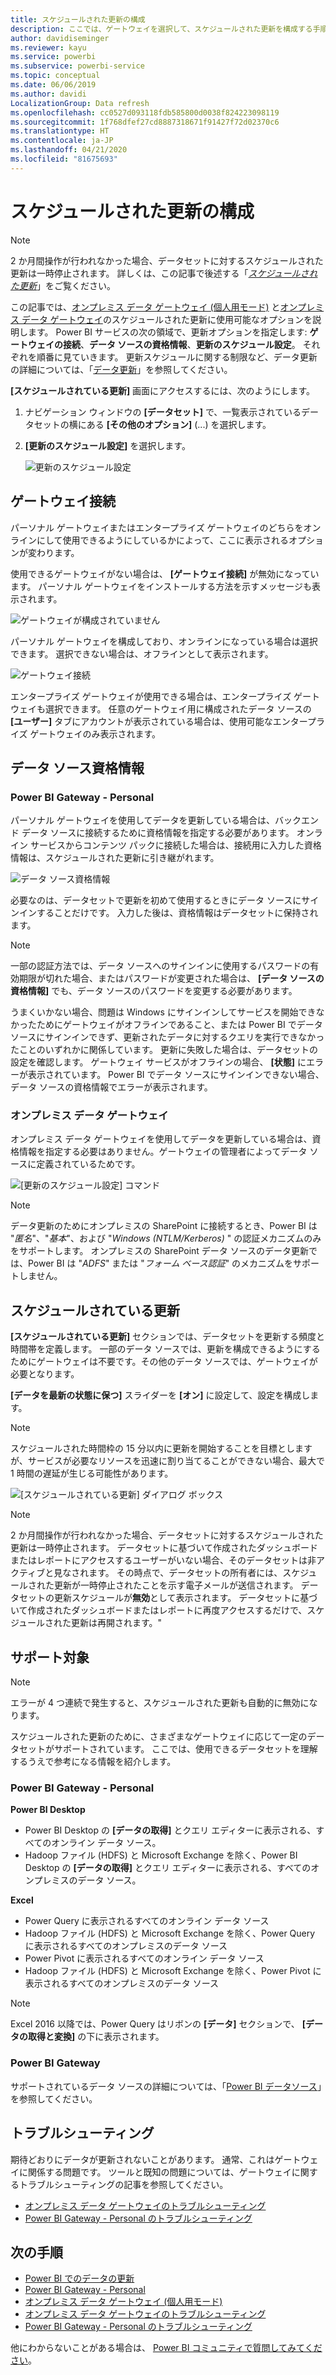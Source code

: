 ```yaml
---
title: スケジュールされた更新の構成
description: ここでは、ゲートウェイを選択して、スケジュールされた更新を構成する手順を説明します。
author: davidiseminger
ms.reviewer: kayu
ms.service: powerbi
ms.subservice: powerbi-service
ms.topic: conceptual
ms.date: 06/06/2019
ms.author: davidi
LocalizationGroup: Data refresh
ms.openlocfilehash: cc0527d093118fdb585800d0038f824223098119
ms.sourcegitcommit: 1f768dfef27cd8887318671f91427f72d02370c6
ms.translationtype: HT
ms.contentlocale: ja-JP
ms.lasthandoff: 04/21/2020
ms.locfileid: "81675693"
---
```

# <a name="configure-scheduled-refresh"></a>スケジュールされた更新の構成

>[!NOTE]
>2 か月間操作が行われなかった場合、データセットに対するスケジュールされた更新は一時停止されます。 詳しくは、この記事で後述する「[*スケジュールされた更新*](#scheduled-refresh)」をご覧ください。

この記事では、[オンプレミス データ ゲートウェイ (個人用モード)](service-gateway-personal-mode.md) と[オンプレミス データ ゲートウェイ](service-gateway-onprem.md)のスケジュールされた更新に使用可能なオプションを説明します。 Power BI サービスの次の領域で、更新オプションを指定します: **ゲートウェイの接続**、**データ ソースの資格情報**、**更新のスケジュール設定**。 それぞれを順番に見ていきます。 更新スケジュールに関する制限など、データ更新の詳細については、「[データ更新](refresh-data.md#data-refresh)」を参照してください。

**[スケジュールされている更新]** 画面にアクセスするには、次のようにします。

1. ナビゲーション ウィンドウの **[データセット]** で、一覧表示されているデータセットの横にある **[その他のオプション]** (...) を選択します。
2. **[更新のスケジュール設定]** を選択します。

    ![更新のスケジュール設定](media/refresh-scheduled-refresh/dataset-menu.png)

## <a name="gateway-connection"></a>ゲートウェイ接続

パーソナル ゲートウェイまたはエンタープライズ ゲートウェイのどちらをオンラインにして使用できるようにしているかによって、ここに表示されるオプションが変わります。

使用できるゲートウェイがない場合は、 **[ゲートウェイ接続]** が無効になっています。 パーソナル ゲートウェイをインストールする方法を示すメッセージも表示されます。

![ゲートウェイが構成されていません](media/refresh-scheduled-refresh/gateway-not-configured.png)

パーソナル ゲートウェイを構成しており、オンラインになっている場合は選択できます。 選択できない場合は、オフラインとして表示されます。

![ゲートウェイ接続](media/refresh-scheduled-refresh/gateway-connection.png)

エンタープライズ ゲートウェイが使用できる場合は、エンタープライズ ゲートウェイも選択できます。 任意のゲートウェイ用に構成されたデータ ソースの **[ユーザー]** タブにアカウントが表示されている場合は、使用可能なエンタープライズ ゲートウェイのみ表示されます。

## <a name="data-source-credentials"></a>データ ソース資格情報

### <a name="power-bi-gateway---personal"></a>Power BI Gateway - Personal

パーソナル ゲートウェイを使用してデータを更新している場合は、バックエンド データ ソースに接続するために資格情報を指定する必要があります。 オンライン サービスからコンテンツ パックに接続した場合は、接続用に入力した資格情報は、スケジュールされた更新に引き継がれます。

![データ ソース資格情報](media/refresh-scheduled-refresh/data-source-credentials-pgw.png)

必要なのは、データセットで更新を初めて使用するときにデータ ソースにサインインすることだけです。 入力した後は、資格情報はデータセットに保持されます。

> [!NOTE]
> 一部の認証方法では、データ ソースへのサインインに使用するパスワードの有効期限が切れた場合、またはパスワードが変更された場合は、 **[データ ソースの資格情報]** でも、データ ソースのパスワードを変更する必要があります。

うまくいかない場合、問題は Windows にサインインしてサービスを開始できなかったためにゲートウェイがオフラインであること、または Power BI でデータ ソースにサインインできず、更新されたデータに対するクエリを実行できなかったことのいずれかに関係しています。 更新に失敗した場合は、データセットの設定を確認します。 ゲートウェイ サービスがオフラインの場合、 **[状態]** にエラーが表示されています。 Power BI でデータ ソースにサインインできない場合、データ ソースの資格情報でエラーが表示されます。

### <a name="on-premises-data-gateway"></a>オンプレミス データ ゲートウェイ

オンプレミス データ ゲートウェイを使用してデータを更新している場合は、資格情報を指定する必要はありません。ゲートウェイの管理者によってデータ ソースに定義されているためです。

![[更新のスケジュール設定] コマンド](media/refresh-scheduled-refresh/data-source-credentials-egw.png)

> [!NOTE]
> データ更新のためにオンプレミスの SharePoint に接続するとき、Power BI は "*匿名*"、"*基本*"、および "*Windows (NTLM/Kerberos)* " の認証メカニズムのみをサポートします。 オンプレミスの SharePoint データ ソースのデータ更新では、Power BI は "*ADFS*" または "*フォーム ベース認証*" のメカニズムをサポートしません。

## <a name="scheduled-refresh"></a>スケジュールされている更新

**[スケジュールされている更新]** セクションでは、データセットを更新する頻度と時間帯を定義します。 一部のデータ ソースでは、更新を構成できるようにするためにゲートウェイは不要です。その他のデータ ソースでは、ゲートウェイが必要となります。

**[データを最新の状態に保つ]** スライダーを **[オン]** に設定して、設定を構成します。

> [!NOTE]
> スケジュールされた時間枠の 15 分以内に更新を開始することを目標としますが、サービスが必要なリソースを迅速に割り当てることができない場合、最大で 1 時間の遅延が生じる可能性があります。

![[スケジュールされている更新] ダイアログ ボックス](media/refresh-scheduled-refresh/scheduled-refresh.png)

> [!NOTE]
> 2 か月間操作が行われなかった場合、データセットに対するスケジュールされた更新は一時停止されます。 データセットに基づいて作成されたダッシュボードまたはレポートにアクセスするユーザーがいない場合、そのデータセットは非アクティブと見なされます。 その時点で、データセットの所有者には、スケジュールされた更新が一時停止されたことを示す電子メールが送信されます。 データセットの更新スケジュールが**無効**として表示されます。 データセットに基づいて作成されたダッシュボードまたはレポートに再度アクセスするだけで、スケジュールされた更新は再開されます。"

## <a name="whats-supported"></a>サポート対象


> [!NOTE]
> エラーが 4 つ連続で発生すると、スケジュールされた更新も自動的に無効になります。

スケジュールされた更新のために、さまざまなゲートウェイに応じて一定のデータセットがサポートされています。 ここでは、使用できるデータセットを理解するうえで参考になる情報を紹介します。

### <a name="power-bi-gateway---personal"></a>Power BI Gateway - Personal

**Power BI Desktop**

* Power BI Desktop の **[データの取得]** とクエリ エディターに表示される、すべてのオンライン データ ソース。
* Hadoop ファイル (HDFS) と Microsoft Exchange を除く、Power BI Desktop の **[データの取得]** とクエリ エディターに表示される、すべてのオンプレミスのデータ ソース。

**Excel**

* Power Query に表示されるすべてのオンライン データ ソース
* Hadoop ファイル (HDFS) と Microsoft Exchange を除く、Power Query に表示されるすべてのオンプレミスのデータ ソース
* Power Pivot に表示されるすべてのオンライン データ ソース
* Hadoop ファイル (HDFS) と Microsoft Exchange を除く、Power Pivot に表示されるすべてのオンプレミスのデータ ソース

> [!NOTE]
> Excel 2016 以降では、Power Query はリボンの **[データ]** セクションで、 **[データの取得と変換]** の下に表示されます。

### <a name="power-bi-gateway"></a>Power BI Gateway

サポートされているデータ ソースの詳細については、「[Power BI データソース](power-bi-data-sources.md)」を参照してください。

## <a name="troubleshooting"></a>トラブルシューティング
期待どおりにデータが更新されないことがあります。 通常、これはゲートウェイに関係する問題です。 ツールと既知の問題については、ゲートウェイに関するトラブルシューティングの記事を参照してください。

- [オンプレミス データ ゲートウェイのトラブルシューティング](service-gateway-onprem-tshoot.md)
- [Power BI Gateway - Personal のトラブルシューティング](service-admin-troubleshooting-power-bi-personal-gateway.md)

## <a name="next-steps"></a>次の手順

- [Power BI でのデータの更新](refresh-data.md)  
- [Power BI Gateway - Personal](service-gateway-personal-mode.md)  
- [オンプレミス データ ゲートウェイ (個人用モード)](service-gateway-onprem.md)  
- [オンプレミス データ ゲートウェイのトラブルシューティング](service-gateway-onprem-tshoot.md)  
- [Power BI Gateway - Personal のトラブルシューティング](service-admin-troubleshooting-power-bi-personal-gateway.md)  

他にわからないことがある場合は、 [Power BI コミュニティで質問してみてください](https://community.powerbi.com/)。
